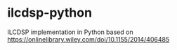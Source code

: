 # ilcdsp-python
ILCDSP implementation in Python based on https://onlinelibrary.wiley.com/doi/10.1155/2014/406485
